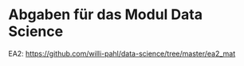 # Abgaben für das Modul Data Science

EA2: https://github.com/willi-pahl/data-science/tree/master/ea2_mat
